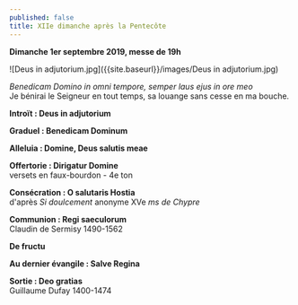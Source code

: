 ```yaml
---
published: false
title: XIIe dimanche après la Pentecôte
---
```

**Dimanche 1er septembre 2019, messe de 19h**

![Deus in adjutorium.jpg]({{site.baseurl}}/images/Deus in adjutorium.jpg)

*Benedicam Domino in omni tempore, semper laus ejus in ore meo*  
Je bénirai le Seigneur en tout temps, sa louange sans cesse en ma bouche.

**Introït : Deus in adjutorium**  

**Graduel : Benedicam Dominum**

**Alleluia : Domine, Deus salutis meae**

**Offertorie : Dirigatur Domine**  
versets en faux-bourdon - 4e ton

**Consécration : O salutaris Hostia**  
d'après *Si doulcement* anonyme XVe *ms de Chypre*

**Communion : Regi saeculorum**  
Claudin de Sermisy 1490-1562

**De fructu**

**Au dernier évangile : Salve Regina**  

**Sortie : Deo gratias**  
Guillaume Dufay 1400-1474
